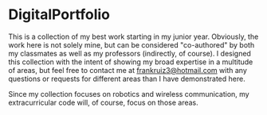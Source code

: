 DigitalPortfolio
================

This is a collection of my best work starting in my junior year. Obviously, the work here is not solely mine, but 
can be considered "co-authored" by both my classmates as well as my professors (indirectly, of course).  I designed this
collection with the intent of showing my broad expertise in a multitude of areas, but feel free to contact me at 
frankruiz3@hotmail.com with any questions or requests for different areas than I have demonstrated here.

Since my collection focuses on robotics and wireless communication, my extracurricular code will, of course, 
focus on those areas.
